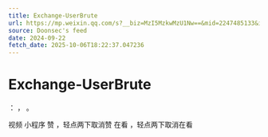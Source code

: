 ```yaml
---
title: Exchange-UserBrute
url: https://mp.weixin.qq.com/s?__biz=MzI5MzkwMzU1Nw==&mid=2247485133&idx=1&sn=025bb37fba47db61962fe94343fbb31a
source: Doonsec's feed
date: 2024-09-22
fetch_date: 2025-10-06T18:22:37.047236
---
```


# Exchange-UserBrute

：
，
。

视频
小程序
赞
，轻点两下取消赞
在看
，轻点两下取消在看